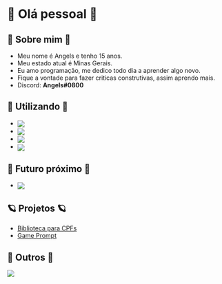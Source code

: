 # 👋 Olá pessoal 👋

## 🎉 Sobre mim 🎉

- Meu nome é Angels e tenho 15 anos.
- Meu estado atual é Minas Gerais.
- Eu amo programação, me dedico todo dia a aprender algo novo.
- Fique a vontade para fazer criticas construtivas, assim aprendo mais.
- Discord: <b>Angels#0800</b>

## 🔱 Utilizando 🔱

- <img align="center" src="https://img.shields.io/badge/Lua-1010b5?style=for-the-badge&logo=lua&logoColor=white" /> 

- <img align="center" src="https://img.shields.io/badge/Windows-0078D6?style=for-the-badge&logo=windows&logoColor=white" />

- <img align="center" src="https://img.shields.io/badge/Ubuntu-E95420?style=for-the-badge&logo=ubuntu&logoColor=white">

- <img align="center" src="https://img.shields.io/badge/javascript-%23323330.svg?style=for-the-badge&logo=javascript&logoColor=%23F7DF1E"/>

## 🔱 Futuro próximo 🔱

- <img align="center" src="https://img.shields.io/badge/c++-%2300599C.svg?style=for-the-badge&logo=c%2B%2B&logoColor=white"/>

## 🪐 Projetos 🪐

- <a href="https://github.com/AngelsDeveloper/biblioteca_cpf">Biblioteca para CPFs</a>
- <a href="https://github.com/AngelsDeveloper/biblioteca_cpf">Game Prompt</a>

## 🌌 Outros 🌌

<img src="https://github-readme-stats.vercel.app/api/top-langs/?username=AngelsDeveloper&langs_count=5&theme=nightowl&hide=c%23"> 

